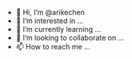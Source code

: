 - 👋 Hi, I’m @arikechen
- 👀 I’m interested in ...
- 🌱 I’m currently learning ...
- 💞️ I’m looking to collaborate on ...
- 📫 How to reach me ...

<!---
arikechen/arikechen is a ✨ special ✨ repository because its `README.md` (this file) appears on your GitHub profile.
You can click the Preview link to take a look at your changes.
--->

